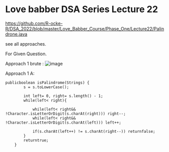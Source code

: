 ​​Love babber DSA Series Lecture 22
==


https://github.com/R-ocke-R/DSA_2022/blob/master/Love_Babber_Course/Phase_One/Lecture22/Palindrone.java

see all approaches.


For Given Question.


Approach 1 brute : 
![image](https://user-images.githubusercontent.com/72220114/177559531-1e101f8d-0ab9-4e4e-a0da-04520fcca4e9.png)


Approach 1 A:
```
publicboolean isPalindrome(Strings) {
        s = s.toLowerCase();
         
        int left= 0, right= s.length() - 1;
        while(left< right){
            
            while(left< right&& !Character.isLetterOrDigit(s.charAt(right))) right--;
            while(left< right&& !Character.isLetterOrDigit(s.charAt(left))) left++;
            
            if(s.charAt(left++) != s.charAt(right--)) returnfalse;
        }
        returntrue;
    }
```
